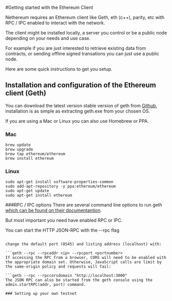#Getting started with the Ethereum Client

Nethereum requires an Ethereum client like Geth, eth (c++), parity, etc with RPC / IPC enabled to interact with the network.

The client might be installed locally, a server you control or be a public node depending on your needs and use case. 

For example if you are just interested to retrieve existing data from contracts, or sending offline signed transations you can just use a public node. 

Here are some quick instructions to get you setup.

## Installation and configuration of the Ethereum client (Geth)

You can download the latest version stable version of geth from [Github](https://github.com/ethereum/go-ethereum/releases), installation is  as simple as extracting geth.exe from your chosen OS.

If you are using a Mac or Linux you can also use Homebrew or PPA.

### Mac
```
brew update
brew upgrade
brew tap ethereum/ethereum
brew install ethereum
```

### Linux

```
sudo apt-get install software-properties-common
sudo add-apt-repository -y ppa:ethereum/ethereum
sudo apt-get update
sudo apt-get install ethereum
```

###RPC / IPC options 
There are several command line options to run geth [which can be found on their documentantion](https://github.com/ethereum/go-ethereum/wiki/Command-Line-Options). 

But most important you need have enabled RPC or IPC.

You can start the HTTP JSON-RPC with the --rpc flag

```geth --rpc

change the default port (8545) and listing address (localhost) with:

```geth --rpc --rpcaddr <ip> --rpcport <portnumber>
If accessing the RPC from a browser, CORS will need to be enabled with the appropriate domain set. Otherwise, JavaScript calls are limit by the same-origin policy and requests will fail:

```geth --rpc --rpccorsdomain "http://localhost:3000"
The JSON RPC can also be started from the geth console using the admin.startRPC(addr, port) command.

### Setting up your own testnet






